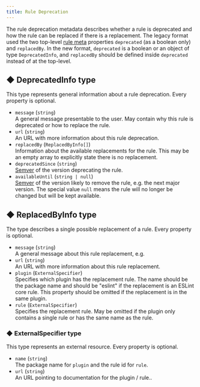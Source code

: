 ```yaml
---
title: Rule Deprecation
---
```


The rule deprecation metadata describes whether a rule is deprecated and how the rule can be replaced if there is a replacement.
The legacy format used the two top-level [rule meta](./custom-rules#rule-structure) properties `deprecated` (as a boolean only) and `replacedBy`.
In the new format, `deprecated` is a boolean or an object of type `DeprecatedInfo`, and `replacedBy` should be defined inside `deprecated` instead of at the top-level.

## ◆ DeprecatedInfo type

This type represents general information about a rule deprecation.
Every property is optional.

- `message` (`string`)<br>
  A general message presentable to the user. May contain why this rule is deprecated or how to replace the rule.
- `url` (`string`)<br>
  An URL with more information about this rule deprecation.
- `replacedBy` (`ReplacedByInfo[]`)<br>
  Information about the available replacements for the rule.
  This may be an empty array to explicitly state there is no replacement.
- `deprecatedSince` (`string`)<br>
  [Semver](https://semver.org/) of the version deprecating the rule.
- `availableUntil` (`string | null`)<br>
  [Semver](https://semver.org/) of the version likely to remove the rule, e.g. the next major version.
  The special value `null` means the rule will no longer be changed but will be kept available.

## ◆ ReplacedByInfo type

The type describes a single possible replacement of a rule.
Every property is optional.

- `message` (`string`)<br>
  A general message about this rule replacement, e.g.
- `url` (`string`)<br>
  An URL with more information about this rule replacement.
- `plugin` (`ExternalSpecifier`)<br>
  Specifies which plugin has the replacement rule.
  The name should be the package name and should be "eslint" if the replacement is an ESLint core rule.
  This property should be omitted if the replacement is in the same plugin.
- `rule` (`ExternalSpecifier`)<br>
  Specifies the replacement rule.
  May be omitted if the plugin only contains a single rule or has the same name as the rule.

### ◆ ExternalSpecifier type

This type represents an external resource.
Every property is optional.

- `name` (`string`)<br>
  The package name for `plugin` and the rule id for `rule`.
- `url` (`string`)<br>
  An URL pointing to documentation for the plugin / rule..

